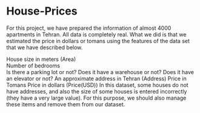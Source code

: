 # House-Prices
For this project, we have prepared the information of almost 4000 apartments in Tehran. All data is completely real. What we did is that we estimated the price in dollars or tomans using the features of the data set that we have described below. 

House size in meters (Area) \
Number of bedrooms \
Is there a parking lot or not?
Does it have a warehouse or not?
Does it have an elevator or not?
An approximate address in Tehran (Address)
Price in Tomans
Price in dollars (Price(USD))
In this dataset, some houses do not have addresses, and also the size of some houses is entered incorrectly (they have a very large value). For this purpose, we should also manage these items and remove them from our dataset.
